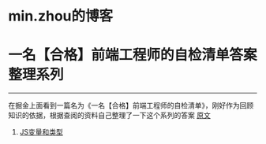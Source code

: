 # min.zhou的博客

# 一名【合格】前端工程师的自检清单答案整理系列
---
在掘金上面看到一篇名为《一名【合格】前端工程师的自检清单》，刚好作为回顾知识的依据，根据查阅的资料自己整理了一下这个系列的答案
[原文](https://juejin.im/post/5cc1da82f265da036023b628#heading-2)
1. [JS变量和类型](https://github.com/akeymo/blog/issues/1)
